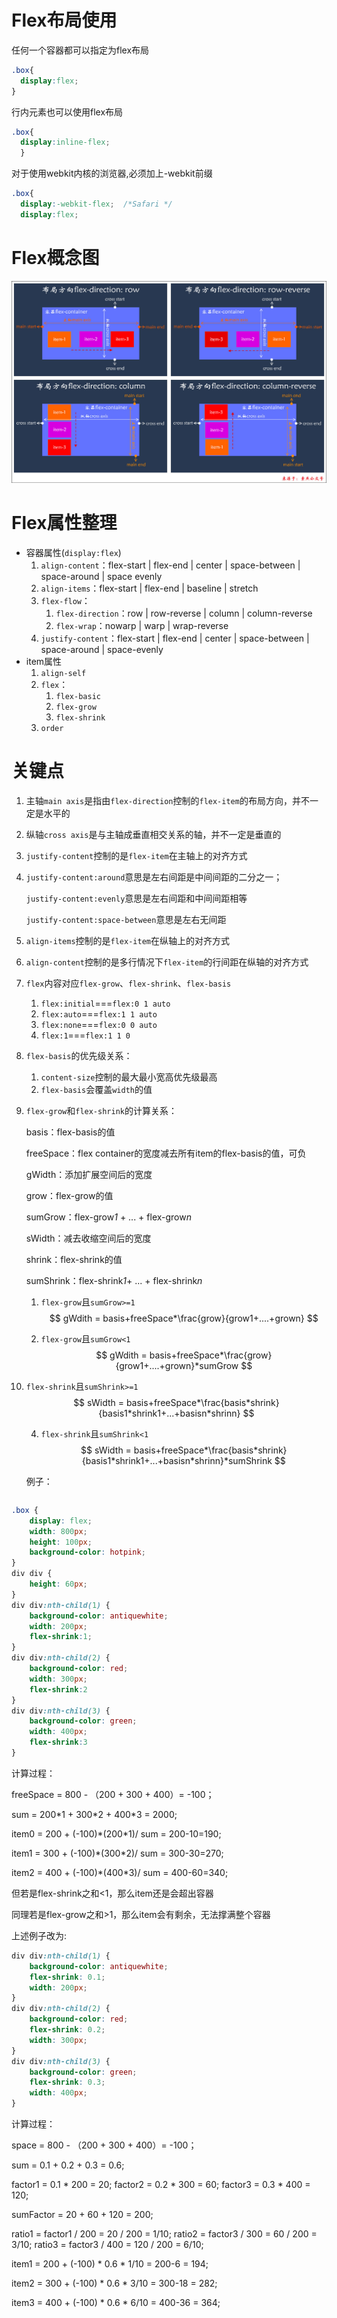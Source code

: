 # Flex布局使用

任何一个容器都可以指定为flex布局
```css
.box{
  display:flex;
}
```
行内元素也可以使用flex布局
```css
.box{
  display:inline-flex;
  }
```
对于使用webkit内核的浏览器,必须加上-webkit前缀
```css
.box{
  display:-webkit-flex;  /*Safari */
  display:flex;
```
# Flex概念图

![1601347937485](flex布局.assets/1601347937485.png) 

# Flex属性整理

+ 容器属性(`display:flex`)
  1. `align-content`：flex-start | flex-end | center | space-between | space-around | space evenly
  2. `align-items`：flex-start | flex-end | baseline | stretch
  3. `flex-flow`：
     1. `flex-direction`：row | row-reverse | column | column-reverse
     2. `flex-wrap`：nowarp | warp | wrap-reverse
  4. `justify-content`：flex-start | flex-end | center | space-between | space-around | space-evenly
+ item属性
  1. `align-self`
  2. `flex`：
     1. `flex-basic`
     2. `flex-grow`
     3. `flex-shrink`
  3. `order`



# 关键点

1. 主轴`main axis`是指由`flex-direction`控制的`flex-item`的布局方向，并不一定是水平的

2. 纵轴`cross axis`是与主轴成垂直相交关系的轴，并不一定是垂直的

3. `justify-content`控制的是`flex-item`在主轴上的对齐方式

4. `justify-content:around`意思是左右间距是中间间距的二分之一；

   `justify-content:evenly`意思是左右间距和中间间距相等

   `justify-content:space-between`意思是左右无间距

5. `align-items`控制的是`flex-item`在纵轴上的对齐方式

6. `align-content`控制的是多行情况下`flex-item`的行间距在纵轴的对齐方式

7. `flex`内容对应`flex-grow`、`flex-shrink`、`flex-basis`

   1. `flex:initial`===`flex:0 1 auto`
   2. `flex:auto`===`flex:1 1 auto`
   3. `flex:none`===`flex:0 0 auto`
   4. `flex:1`===`flex:1 1 0`

8. `flex-basis`的优先级关系：

   1. `content-size`控制的最大最小宽高优先级最高
   2. `flex-basis`会覆盖`width`的值

9. `flex-grow`和`flex-shrink`的计算关系：

   basis：flex-basis的值

   freeSpace：flex container的宽度减去所有item的flex-basis的值，可负

   

   gWidth：添加扩展空间后的宽度

   grow：flex-grow的值

   sumGrow：flex-grow*1* + ... + flex-grow*n*

   

   sWidth：减去收缩空间后的宽度

   shrink：flex-shrink的值

   sumShrink：flex-shrink*1*+ ... + flex-shrink*n*

   

   1. `flex-grow`且`sumGrow>=1`
      $$
      gWdith = basis+freeSpace*\frac{grow}{grow1+....+grown}
      $$

   2. `flex-grow`且`sumGrow<1`
      $$
      gWdith = basis+freeSpace*\frac{grow}{grow1+....+grown}*sumGrow
      $$
      
3. `flex-shrink`且`sumShrink>=1`
      $$
      sWidth = basis+freeSpace*\frac{basis*shrink}{basis1*shrink1+...+basisn*shrinn}
      $$
      
   4. `flex-shrink`且`sumShrink<1`
   $$
      sWidth = basis+freeSpace*\frac{basis*shrink}{basis1*shrink1+...+basisn*shrinn}*sumShrink
      $$
   
   例子：

   ```html
<div class="box">
        <div></div>
        <div></div>
        <div></div>
   </div
   ```
   
   ```css
.box {
       display: flex;
       width: 800px;
       height: 100px;
       background-color: hotpink;
   }
   div div {
       height: 60px;
   }
   div div:nth-child(1) {
       background-color: antiquewhite;
       width: 200px;
       flex-shrink:1;
   }
   div div:nth-child(2) {
       background-color: red;
       width: 300px;
       flex-shrink:2
   }
   div div:nth-child(3) {
       background-color: green;
       width: 400px;
       flex-shrink:3
   }
   ```
   
   计算过程：

   freeSpace = 800 - （200 + 300 + 400）= -100；

   sum = 200\*1 + 300\*2 + 400*3 = 2000;

   item0 = 200 + (-100)*(200\*1)/ sum = 200-10=190;

   item1 = 300 + (-100)*(300\*2)/ sum = 300-30=270;

   item2 = 400 + (-100)*(400\*3)/ sum = 400-60=340;

   

   但若是flex-shrink之和<1，那么item还是会超出容器

   同理若是flex-grow之和>1，那么item会有剩余，无法撑满整个容器

   上述例子改为:

   ```css
div div:nth-child(1) {
       background-color: antiquewhite;
       flex-shrink: 0.1;
       width: 200px;
   }
   div div:nth-child(2) {
       background-color: red;
       flex-shrink: 0.2;
       width: 300px;
   }
   div div:nth-child(3) {
       background-color: green;
       flex-shrink: 0.3;
       width: 400px;
   }
   ```
   
   计算过程：

   space = 800 - （200 + 300 + 400）= -100；

   sum = 0.1 + 0.2 + 0.3 = 0.6;

   factor1 = 0.1 * 200 = 20;
factor2 = 0.2 * 300 = 60;
   factor3 = 0.3 * 400 = 120;
   
   sumFactor = 20 + 60 + 120 = 200;

   ratio1 = factor1 / 200 = 20 / 200 = 1/10;
ratio2 = factor3 / 300 = 60 / 200 = 3/10;
   ratio3 = factor3 / 400 = 120 / 200 = 6/10;
   
   item1 = 200 + (-100) * 0.6 * 1/10 = 200-6 = 194;

   item2 = 300 + (-100) * 0.6 * 3/10 = 300-18 = 282;

   item3 = 400 + (-100) * 0.6 * 6/10 = 400-36 = 364;






























